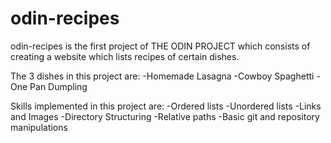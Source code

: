 # odin-recipes
odin-recipes is the first project of THE ODIN PROJECT which consists of creating a website which lists recipes of certain dishes.

The 3 dishes in this project are:
-Homemade Lasagna
-Cowboy Spaghetti
-One Pan Dumpling

Skills implemented in this project are:
-Ordered lists
-Unordered lists
-Links and Images
-Directory Structuring
-Relative paths
-Basic git and repository manipulations